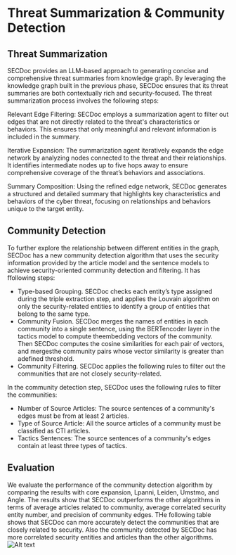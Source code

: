 # Threat Summarization & Community Detection
## Threat Summarization
SECDoc provides an LLM-based approach to generating concise and comprehensive threat summaries from knowledge graph. By leveraging the knowledge graph built in the previous phase, SECDoc ensures that its threat summaries are both contextually rich and security-focused. The threat summarization process involves the following steps:

Relevant Edge Filtering: SECDoc employs a summarization agent to filter out edges that are not directly related to the threat's characteristics or behaviors. This ensures that only meaningful and relevant information is included in the summary.

Iterative Expansion: The summarization agent iteratively expands the edge network by analyzing nodes connected to the threat and their relationships. It identifies intermediate nodes up to five hops away to ensure comprehensive coverage of the threat’s behaviors and associations.

Summary Composition: Using the refined edge network, SECDoc generates a structured and detailed summary that highlights key characteristics and behaviors of the cyber threat, focusing on relationships and behaviors unique to the target entity.

## Community Detection

To further explore the relationship between different entities in the graph, SECDoc has a new community detection algorithm that uses the security information provided by the article model and the sentence models to achieve security-oriented community detection and filtering. It has ffollowing steps:

- Type-based Grouping. SECDoc checks each entity’s type assigned during the triple extraction step, and applies the Louvain algorithm on only the security-related entities to identify a group of entities that belong to the same type.
- Community Fusion. SECDoc merges the names of entities in each community into a single sentence, using the BERTencoder layer in the tactics model to compute theembedding vectors of the community. Then SECDoc computes the cosine similarities for each pair of vectors, and mergesthe community pairs whose vector similarity is greater than adefined threshold.
- Community Filtering. SECDoc applies the following rules to filter out the communities that are not closely security-related.
  
In the community detection step, SECDoc uses the following rules to filter the communities:
- Number of Source Articles: The source sentences of a community's edges must be from at least 2 articles.
- Type of Source Article: All the source articles of a community must be classified as CTI articles.
- Tactics Sentences: The source sentences of a community's edges contain at least three types of tactics.

## Evaluation
We evaluate the performance of the community detection algorithm by comparing the results with core expansion, Lpanni, Leiden, Umstmo, and Angle. The results show that SECDoc outperforms the other algorithms in terms of average articles related to community, average correlated security entity number, and precision of community edges. THe following table shows that SECDoc can more accurately detect the communities that are closely related to security. Also the community detected by SECDoc has more correlated security entities and articles than the other algorithms.
![Alt text](https://i.imgur.com/j93JoOk.png)
